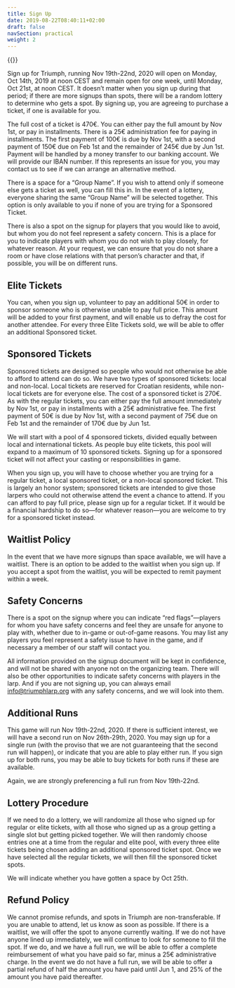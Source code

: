 ```yaml
---
title: Sign Up
date: 2019-08-22T08:40:11+02:00
draft: false
navSection: practical
weight: 2
---
```


{{<signupbutton>}}

Sign up for Triumph, running Nov 19th-22nd, 2020 will open on Monday, Oct
14th, 2019 at noon CEST and remain open for one week, until Monday, Oct 21st,
at noon CEST. <!--more--> It doesn’t matter when you sign up during that
period; if there are more signups than spots, there will be a random lottery
to determine who gets a spot. By signing up, you are agreeing to purchase a
ticket, if one is available for you.

The full cost of a ticket is 470€. You can either pay the full amount by Nov
1st, or pay in installments. There is a 25€ administration fee for paying in
installments. The first payment of 100€ is due by Nov 1st, with a second
payment of 150€ due on Feb 1st and the remainder of 245€ due by Jun 1st.
Payment will be handled by a money transfer to our banking account. We will
provide our IBAN number. If this represents an issue for you, you may contact
us to see if we can arrange an alternative method.

There is a space for a “Group Name”. If you wish to attend only if someone
else gets a ticket as well, you can fill this in. In the event of a lottery,
everyone sharing the same “Group Name” will be selected together. This option
is only available to you if none of you are trying for a Sponsored Ticket.

There is also a spot on the signup for players that you would like to avoid,
but whom you do not feel represent a safety concern. This is a place for you
to indicate players with whom you do not wish to play closely, for whatever
reason. At your request, we can ensure that you do not share a room or have
close relations with that person’s character and that, if possible, you will
be on different runs.

## Elite Tickets

You can, when you sign up, volunteer to pay an additional 50€ in order to
sponsor someone who is otherwise unable to pay full price. This amount will be
added to your first payment, and will enable us to defray the cost for another
attendee. For every three Elite Tickets sold, we will be able to offer an
additional Sponsored ticket.

## Sponsored Tickets

Sponsored tickets are designed so people who would not otherwise be able to
afford to attend can do so. We have two types of sponsored tickets: local and
non-local. Local tickets are reserved for Croatian residents, while non-local
tickets are for everyone else. The cost of a sponsored ticket is 270€. As with
the regular tickets, you can either pay the full amount immediately by Nov
1st, or pay in installments with a 25€ administrative fee. The first payment
of 50€ is due by Nov 1st, with a second payment of 75€ due on Feb 1st and the
remainder of 170€ due by Jun 1st.

We will start with a pool of 4 sponsored tickets, divided equally between
local and international tickets. As people buy elite tickets, this pool will
expand to a maximum of 10 sponsored tickets. Signing up for a sponsored ticket
will not affect your casting or responsibilities in game.

When you sign up, you will have to choose whether you are trying for a regular
ticket, a local sponsored ticket, or a non-local sponsored ticket. This is
largely an honor system; sponsored tickets are intended to give those larpers
who could not otherwise attend the event a chance to attend. If you can afford
to pay full price, please sign up for a regular ticket. If it would be a
financial hardship to do so—for whatever reason—you are welcome to try for a
sponsored ticket instead.

## Waitlist Policy

In the event that we have more signups than space available, we will have a
waitlist. There is an option to be added to the waitlist when you sign up. If
you accept a spot from the waitlist, you will be expected to remit payment
within a week.

## Safety Concerns

There is a spot on the signup where you can indicate “red flags”—players for
whom you have safety concerns and feel they are unsafe for anyone to play
with, whether due to in-game or out-of-game reasons. You may list any players
you feel represent a safety issue to have in the game, and if necessary a
member of our staff will contact you.

All information provided on the signup document will be kept in confidence,
and will not be shared with anyone not on the organizing team. There will also
be other opportunities to indicate safety concerns with players in the larp.
And if you are not signing up, you can always email
[info@triumphlarp.org](mailto:info@triumphlarp.org) with any safety concerns,
and we will look into them.

## Additional Runs

This game will run Nov 19th-22nd, 2020. If there is sufficient interest, we
will have a second run on Nov 26th-29th, 2020. You may sign up for a single
run (with the proviso that we are not guaranteeing that the second run will
happen), or indicate that you are able to play either run. If you sign up for
both runs, you may be able to buy tickets for both runs if these are
available.

Again, we are strongly preferencing a full run from Nov 19th-22nd.

## Lottery Procedure

If we need to do a lottery, we will randomize all those who signed up for
regular or elite tickets, with all those who signed up as a group getting a
single slot but getting picked together. We will then randomly choose entries
one at a time from the regular and elite pool, with every three elite tickets
being chosen adding an additional sponsored ticket spot. Once we have selected
all the regular tickets, we will then fill the sponsored ticket spots.

We will indicate whether you have gotten a space by Oct 25th.

## Refund Policy

We cannot promise refunds, and spots in Triumph are non-transferable. If you
are unable to attend, let us know as soon as possible. If there is a waitlist,
we will offer the spot to anyone currently waiting. If we do not have anyone
lined up immediately, we will continue to look for someone to fill the spot.
If we do, and we have a full run, we will be able to offer a complete
reimbursement of what you have paid so far, minus a 25€ administrative charge.
In the event we do not have a full run, we will be able to offer a partial
refund of half the amount you have paid until Jun 1, and 25% of the amount you
have paid thereafter.



